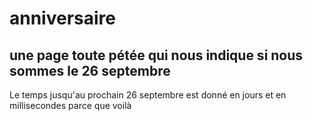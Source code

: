# anniversaire

## une page toute pétée qui nous indique si nous sommes le 26 septembre

Le temps jusqu'au prochain 26 septembre est donné en jours et en millisecondes parce que voilà
